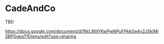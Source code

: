 # CadeAndCo
TBD

https://docs.google.com/document/d/1NrL8thYKwPwNPuFPkkGe4y2JSkIMj2BPGgpsTfDjqns/edit?usp=sharing
